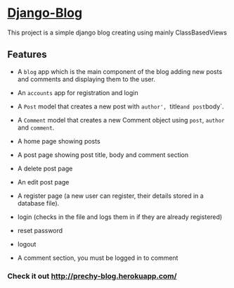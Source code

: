 # [Django-Blog](http://prechy-blog.herokuapp.com)

This project is a simple django blog creating using mainly ClassBasedViews

## Features

- A `blog` app which is the main component of the blog adding new posts and comments and displaying them to the user.

- An `accounts` app for registration and login

- A `Post` model that creates a new post with `author', `title` and post `body`.

- A  `Comment` model that creates a new Comment object using `post`, `author` and `comment`.

- A home page showing posts

- A post page showing post title, body and comment section

 -  A delete post page 

 -  An edit post page

 -  A register page (a new user can register, their details stored in a database file). 

-    login (checks in the file and logs them in if they are already registered)

-    reset password

-    logout

-    A comment section, you must be logged in to comment

### Check it out http://prechy-blog.herokuapp.com/

